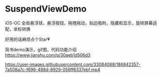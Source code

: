 # SuspendViewDemo

iOS-OC 全局悬浮球，悬浮按钮，拖拽拖动，贴边吸附，隐藏和显示，旋转屏幕适配，坐标转换

好用的话麻烦点个Star💗

简书demo演示，gif图，代码功能介绍
https://www.jianshu.com/p/30aeb1d506d3


https://user-images.githubusercontent.com/33084088/186842357-7a508a7c-f696-488d-8929-056ff6337ebf.mp4

